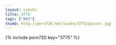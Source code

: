 ```yaml
--- 
layout: sieutv
title: 3775
tags: ["003"]
thumb: http://porn720.net/video/3775/poster.jpg
---
```

{% include porn720 key="3775" %} 
